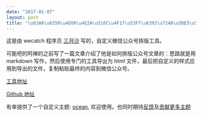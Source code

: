 ```yaml
---
date: "2017-01-07"
layout: post
title: "\u63A8\u8350\u4E00\u4E2A\u516C\u4F17\u53F7\u6392\u7248\u5DE5\u5177"
---
```


这是由 wecatch 程序员 [三月沙](//sanyuesha.com) 写的，自定义微信公众号排版工具。

可能吧的阿禅的之前写了一篇文章介绍了他是如何排版公众号文章的：思路就是用 markdown 写作，然后使用专门的工具导出为 html 文件，最后把自定义的样式应用到导出的文件，复制粘贴最终的内容到微信公众号。

<!-- more -->

[工具地址](//wecatch.me/markdown-css/)  

[Github 地址](//wecatch.me/markdown-css/)

有幸提供了一个自定义主题: [ocean](//wecatch.me/markdown-css/themes/ocean.html), 欢迎使用。也同时期待[反馈](https://github.com/wecatch/markdown-css/issues)及[贡献更多主题](https://github.com/wecatch/markdown-css/pulls)